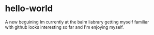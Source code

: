 # hello-world
A new beguining
Im currently at the balm liabrary getting myself familiar with github
looks interesting so far and I'm enjoying myself.

